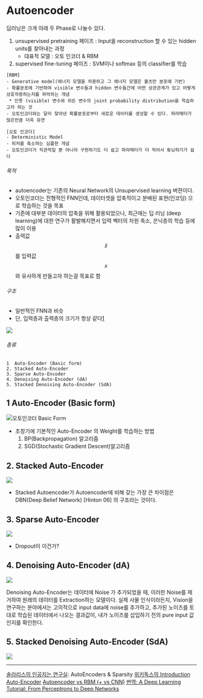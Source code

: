 # Autoencoder

딥러닝은 크게 아래 두 Phase로 나눌수 있다. 

1. unsupervised pretraining 페이즈 : Input을 reconstruction 할 수 있는 hidden units를 찾아내는 과정
    * 대표적 모델 : 오토 인코더 & RBM
2. supervised fine-tuning 페이즈 : SVM이나 softmax 등의 classifier를 학습

```
[RBM]
- Generative model(에너지 모델을 차용하고 그 에너지 모델은 볼츠만 분포에 기반)
- 확률분포에 기반하여 visible 변수들과 hidden 변수들간에 어떤 상관관계가 있고 어떻게 상호작용하는지를 파악하는 개념
 * 인풋 (visible) 변수와 히든 변수의 joint probability distribution을 학습하고자 하는 것
- 오토인코더와는 달리 찾아낸 확률분포로부터 새로운 데이터를 생성할 수 있다. 파라메터가 많은만큼 더욱 유연

[오토 인코더]
- Deterministic Model
- 피처를 축소하는 심플한 개념
- 오토인코더가 직관적일 뿐 아니라 구현하기도 더 쉽고 파라메터가 더 적어서 튜닝하기가 쉽다
```

###### 목적 
* autoencoder는 기존의 Neural Network의 Unsupervised learning 버젼이다. 
* 오토인코더는 전형적인 FNN인데, 데이터셋을 압축적이고 분배된 표현(인코딩) 으로 학습하는 것을 목표
* 기존에 대부분 데이터의 압축을 위해 활용되었으나, 최근에는 딥 러닝 (deep learning)에 대한 연구가 활발해지면서 입력 벡터의 차원 축소, 은닉층의 학습 등에 많이 이용
* 출력값 $$ \hat{x} $$를 입력값 $$ x $$와 유사하게 만들고자 하는걸 목표로 함

###### 구조 
* 일반적인 FNN과 비슷 
* 단, 입력층과 츨력층의 크기가 항상 같다[1]

![](http://cfile9.uf.tistory.com/image/266B1740579DA3B3080567)

###### 종류 
    1  Auto-Encoder (Basic form)
    2. Stacked Auto-Encoder
    3. Sparse Auto-Encoder
    4. Denoising Auto-Encoder (dA)
    5. Stacked Denoising Auto-Encoder (SdA)


## 1  Auto-Encoder (Basic form)

![오토인코더 Basic Form](https://wikidocs.net/images/page/3413/AE.png)

* 초창기에 기본적인 Auto-Encoder 의 Weight를 학습하는 방법
    1. BP(Backpropagation) 알고리즘
    2. SGD(Stochastic Gradient Descent)알고리즘 


## 2. Stacked Auto-Encoder
![](https://wikidocs.net/images/page/3413/stackedAE.png)
* Stacked Autoencoder가 Autoencoder에 비해 갖는 가장 큰 차이점은 DBN(Deep Belief Network) [Hinton 06] 의 구조라는 것이다.


## 3. Sparse Auto-Encoder
![](https://wikidocs.net/images/page/3413/sparseAE.png)

* Dropout이 이건가? 


## 4. Denoising Auto-Encoder (dA)
![](https://wikidocs.net/images/page/3413/denoisingAE.png)

Denoising Auto-Encoder는 데이터에 Noise 가 추가되었을 때, 이러한 Noise를 제거하여 원래의 데이터를 Extraction하는 모델이다.
실제 사물 인식이라든지, Vision을 연구하는 분야에서는 고의적으로 input data에 noise를 추가하고, 추가된 노이즈를 토대로 학습된 데이터에서 나오는 결과값이, 내가 노이즈를 삽입하기 전의 pure input 값인지를 확인한다.

## 5. Stacked Denoising Auto-Encoder (SdA)
![](https://wikidocs.net/images/page/3413/sDA.png)















---
[1]: http://untitledtblog.tistory.com/92 "[머신러닝] - Autoencoder" 

[솔라리스의 인공지는 연구실](http://solarisailab.com/archives/113): AutoEncoders & Sparsity
[위키독스의 Introduction Auto-Encoder](https://wikidocs.net/3413)
[Autoencoder vs RBM (+ vs CNN)](http://khanrc.tistory.com/entry/Autoencoder-vs-RBM-vs-CNN)
[번역: A Deep Learning Tutorial: From Perceptrons to Deep Networks](http://khanrc.tistory.com/entry/Deep-Learning-Tutorial)